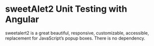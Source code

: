 # sweetAlet2 Unit Testing with Angular
sweetalert2 is a great beautiful, responsive, customizable, accessible, replacement for JavaScript’s popup boxes. There is no dependency.


